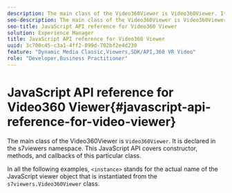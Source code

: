 ```yaml
---
description: The main class of the Video360Viewer is Video360Viewer. It is declared in the s7viewers namespace. This JavaScript API covers constructor, methods, and callbacks of this particular class.
seo-description: The main class of the Video360Viewer is Video360Viewer. It is declared in the s7viewers namespace. This JavaScript API covers constructor, methods, and callbacks of this particular class.
seo-title: JavaScript API reference for Video360 Viewer
solution: Experience Manager
title: JavaScript API reference for Video360 Viewer
uuid: 3c700c45-c3a1-4ff2-899d-702bf2e4d230
feature: "Dynamic Media Classic,Viewers,SDK/API,360 VR Video"
role: "Developer,Business Practitioner"
---
```


# JavaScript API reference for Video360 Viewer{#javascript-api-reference-for-video-viewer}

The main class of the Video360Viewer is `Video360Viewer`. It is declared in the s7viewers namespace. This JavaScript API covers constructor, methods, and callbacks of this particular class.

In all the following examples, `<instance>` stands for the actual name of the JavaScript viewer object that is instantiated from the `s7viewers.Video360Viewer` class. 
